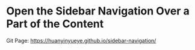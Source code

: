 # Open the Sidebar Navigation Over a Part of the Content
Git Page: https://huanyinyueye.github.io/sidebar-navigation/
